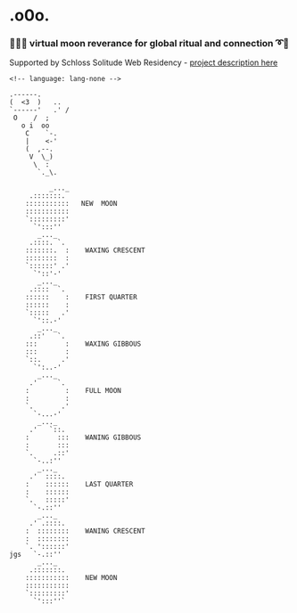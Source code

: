 # .o0o.

### 🤩➰➰ virtual moon reverance for global ritual and connection ➰🤩


Supported by Schloss Solitude Web Residency - [project description here](https://www.akademie-solitude.de/de/web-residencies/calls-2020/muntu-maxims/ooo-br-online-moon-altar-for-global-ritual-and-connection/)

    <!-- language: lang-none -->

    .------.
    (  <3  )   ..
    `------'   .' /
     O    /  ;
       o i  oo
        C    `-.
        |    <-'
        (  ,--.
         V  \_)
          \  :
           `._\.

              _..._     
         .:::::::.    
        :::::::::::   NEW  MOON
        :::::::::::
        `:::::::::'  
          `':::''
           _..._     
         .::::. `.    
        :::::::.  :    WAXING CRESCENT
        ::::::::  :  
        `::::::' .'  
          `'::'-'
           _..._     
         .::::  `.    
        ::::::    :    FIRST QUARTER
        ::::::    :  
        `:::::   .'  
          `'::.-'
           _..._     
         .::'   `.    
        :::       :    WAXING GIBBOUS
        :::       :  
        `::.     .'  
          `':..-'    
           _..._     
         .'     `.    
        :         :    FULL MOON
        :         :  
        `.       .'  
          `-...-'  
           _..._     
         .'   `::.    
        :       :::    WANING GIBBOUS
        :       :::  
        `.     .::'  
          `-..:''
           _..._     
         .'  ::::.    
        :    ::::::    LAST QUARTER
        :    ::::::  
        `.   :::::'  
          `-.::''   
           _..._     
         .' .::::.    
        :  ::::::::    WANING CRESCENT
        :  ::::::::  
        `. '::::::'  
    jgs   `-.::''
           _..._     
         .:::::::.    
        :::::::::::    NEW MOON
        :::::::::::  
        `:::::::::'  
          `':::''`
